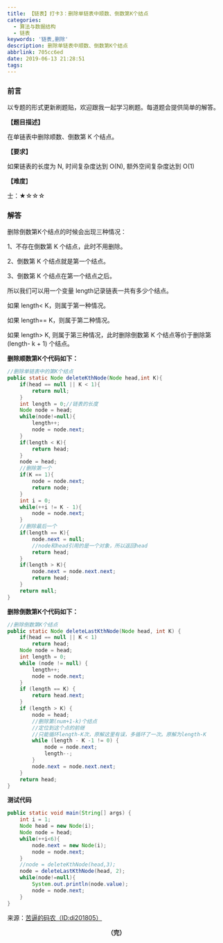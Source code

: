 ```yaml
---
title: 【链表】打卡3：删除单链表中顺数、倒数第K个结点
categories:
  - 算法与数据结构
  - 链表
keywords: '链表,删除'
description: 删除单链表中顺数、倒数第K个结点
abbrlink: 705cc6ed
date: 2019-06-13 21:28:51
tags:
---
```


### 前言

以专题的形式更新刷题贴，欢迎跟我一起学习刷题。每道题会提供简单的解答。

<!--more-->

**【题目描述】**

在单链表中删除顺数、倒数第 K 个结点。

**【要求】**

如果链表的长度为 N, 时间复杂度达到 O(N), 额外空间复杂度达到 O(1)

**【难度**】

士：★☆☆☆

### 解答

删除倒数第K个结点的时候会出现三种情况：

1、不存在倒数第 K 个结点，此时不用删除。

2、倒数第 K 个结点就是第一个结点。

3、倒数第 K 个结点在第一个结点之后。

所以我们可以用一个变量 length记录链表一共有多少个结点。

如果 length< K，则属于第一种情况。

如果 length== K，则属于第二种情况。

如果 length> K, 则属于第三种情况，此时删除倒数第 K 个结点等价于删除第 (length- k + 1) 个结点。

**删除顺数第K个代码如下：**

~~~java
//删除单链表中的第K个结点
public static Node deleteKthNode(Node head,int K){
    if(head == null || K < 1){
        return null;
    }
    int length = 0;//链表的长度
    Node node = head;
    while(node!=null){
        length++;
        node = node.next;
    }
    if(length < K){
        return head;
    }
    node = head;
    //删除第一个
    if(K == 1){
        node = node.next;
        return node;
    }
    int i = 0;
    while(++i != K - 1){
        node = node.next;
    }
    //删除最后一个
    if(length == K){
        node.next = null;
        //node和head引用的是一个对象，所以返回head
        return head;
    }
    if(length > K){
        node.next = node.next.next;
        return head;
    }
    return null;
}
~~~

**删除倒数第K个代码如下：**

~~~java
//删除倒数第K个结点
public static Node deleteLastKthNode(Node head, int K) {
    if(head == null || K < 1)
        return head;
    Node node = head;
    int length = 0;
    while (node != null) {
        length++;
        node = node.next;
    }
    if (length == K) {
        return head.next;
    }
    if (length > K) {
        node = head;
        //删除第(num+1-k)个结点
        //定位到这个点的前继
        //只能循环length-K次，原解这里有误，多循环了一次。原解为length-K
        while (length - K -1 != 0) { 
            node = node.next;
            length--;
        }
        node.next = node.next.next;
    }
    return head;
}
~~~

**测试代码**

~~~java
public static void main(String[] args) {
    int i = 1;
    Node head = new Node(i);
    Node node = head;
    while(++i<6){
        node.next = new Node(i);
        node = node.next;
    }
    //node = deleteKthNode(head,3);
    node = deleteLastKthNode(head, 2);
    while(node!=null){
        System.out.println(node.value);
        node = node.next;
    }
}
~~~

来源：[苦逼的码农（ID:di201805）](<https://mp.weixin.qq.com/s?__biz=Mzg2NzA4MTkxNQ==&mid=2247485182&idx=2&sn=cbe5abf28b704fd76d280602cddaebac&chksm=ce404d2af937c43cb4c2d098c1b1552511be5c4d9a5e5efcfea5ffc252774644ffacda1cbfe3&scene=21#wechat_redirect>)

<center style="font-weight:bold">（完）</center>
